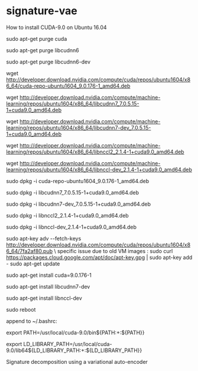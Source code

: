 # signature-vae
How to install CUDA-9.0 on Ubuntu 16.04

sudo apt-get purge cuda 

sudo apt-get purge libcudnn6

sudo apt-get purge libcudnn6-dev


wget http://developer.download.nvidia.com/compute/cuda/repos/ubuntu1604/x86_64/cuda-repo-ubuntu1604_9.0.176-1_amd64.deb

wget http://developer.download.nvidia.com/compute/machine-learning/repos/ubuntu1604/x86_64/libcudnn7_7.0.5.15-1+cuda9.0_amd64.deb

wget http://developer.download.nvidia.com/compute/machine-learning/repos/ubuntu1604/x86_64/libcudnn7-dev_7.0.5.15-1+cuda9.0_amd64.deb

wget http://developer.download.nvidia.com/compute/machine-learning/repos/ubuntu1604/x86_64/libnccl2_2.1.4-1+cuda9.0_amd64.deb

wget http://developer.download.nvidia.com/compute/machine-learning/repos/ubuntu1604/x86_64/libnccl-dev_2.1.4-1+cuda9.0_amd64.deb

sudo dpkg -i cuda-repo-ubuntu1604_9.0.176-1_amd64.deb

sudo dpkg -i libcudnn7_7.0.5.15-1+cuda9.0_amd64.deb

sudo dpkg -i libcudnn7-dev_7.0.5.15-1+cuda9.0_amd64.deb

sudo dpkg -i libnccl2_2.1.4-1+cuda9.0_amd64.deb

sudo dpkg -i libnccl-dev_2.1.4-1+cuda9.0_amd64.deb

sudo apt-key adv --fetch-keys http://developer.download.nvidia.com/compute/cuda/repos/ubuntu1604/x86_64/7fa2af80.pub
\\ specific issue due to old VM images : sudo curl https://packages.cloud.google.com/apt/doc/apt-key.gpg | sudo apt-key add -
sudo apt-get update

sudo apt-get install cuda=9.0.176-1

sudo apt-get install libcudnn7-dev

sudo apt-get install libnccl-dev


sudo reboot

append to ~/.bashrc:

export PATH=/usr/local/cuda-9.0/bin${PATH:+:${PATH}}

export LD_LIBRARY_PATH=/usr/local/cuda-9.0/lib64${LD_LIBRARY_PATH:+:${LD_LIBRARY_PATH}}

Signature decomposition using a variational auto-encoder
